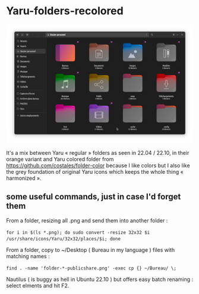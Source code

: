 # Yaru-folders-recolored

<img src="folders_re-colored.png">

It's a mix between Yaru « regular » folders as seen in 22.04 / 22.10, in their orange variant
and Yaru colored folder from https://github.com/costales/folder-color
because I like colors but I also like the grey foundation of original Yaru icons
which keeps the whole thing « harmonized ».

## some useful commands, just in case I'd forget them

From a folder, resizing all .png and send them into another folder :

`for i in $(ls *.png); do sudo convert -resize 32x32 $i /usr/share/icons/Yaru/32x32/places/$i; done`

From a folder, copy to ~/Desktop ( Bureau in my language ) files with matching names :

`find . -name 'folder-*-publicshare.png' -exec cp {} ~/Bureau/ \;`

Nautilus ( is buggy as hell in Ubuntu 22.10 ) but offers easy batch renaming : select elments and hit F2.
